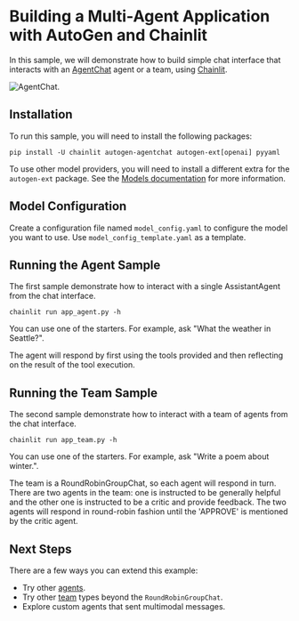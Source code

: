 # Building a Multi-Agent Application with AutoGen and Chainlit

In this sample, we will demonstrate how to build simple chat interface that
interacts with an [AgentChat](https://microsoft.github.io/autogen/stable/user-guide/agentchat-user-guide/index.html)
agent or a team, using [Chainlit](https://github.com/Chainlit/chainlit).

![AgentChat](docs/chainlit_autogen.png).

## Installation

To run this sample, you will need to install the following packages:

```shell
pip install -U chainlit autogen-agentchat autogen-ext[openai] pyyaml
```

To use other model providers, you will need to install a different extra
for the `autogen-ext` package.
See the [Models documentation](https://microsoft.github.io/autogen/stable/user-guide/agentchat-user-guide/tutorial/models.html) for more information.


## Model Configuration

Create a configuration file named `model_config.yaml` to configure the model
you want to use. Use `model_config_template.yaml` as a template.

## Running the Agent Sample

The first sample demonstrate how to interact with a single AssistantAgent
from the chat interface.

```shell
chainlit run app_agent.py -h
```

You can use one of the starters. For example, ask "What the weather in Seattle?".

The agent will respond by first using the tools provided and then reflecting
on the result of the tool execution.

## Running the Team Sample

The second sample demonstrate how to interact with a team of agents from the
chat interface.

```shell
chainlit run app_team.py -h
```
You can use one of the starters. For example, ask "Write a poem about winter.".

The team is a RoundRobinGroupChat, so each agent will respond in turn.
There are two agents in the team: one is instructed to be generally helpful
and the other one is instructed to be a critic and provide feedback. 
The two agents will respond in round-robin fashion until
the 'APPROVE' is mentioned by the critic agent.

## Next Steps

There are a few ways you can extend this example:

- Try other [agents](https://microsoft.github.io/autogen/stable/user-guide/agentchat-user-guide/tutorial/agents.html).
- Try other [team](https://microsoft.github.io/autogen/stable/user-guide/agentchat-user-guide/tutorial/teams.html) types beyond the `RoundRobinGroupChat`.
- Explore custom agents that sent multimodal messages.
